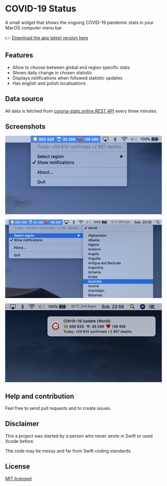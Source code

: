 #  COVID-19 Status

A small widget that shows the ongoing COVID-19 pandemic stats in your MacOS computer menu bar

👉 [Download the app latest version here][DOWNLOAD]

## Features

* Allow to choose between global and region specific stats
* Shows daily change in chosen statistic
* Displays notifications when followed statistic updates
* Has english and polish localisations

## Data source

All data is fetched from [corona-stats.online REST API](https://corona-stats.online/?source=2) every three minutes.

## Screenshots

![Menu screenshot](./screenshots/menu.png "Widget menu")

![Region select screenshot](./screenshots/regions.png "Selecting a region")

![Notification screenshot](./screenshots/alert.png "Example notification")

## Help and contribution

Feel free to send pull requests and to create issues.

## Disclaimer

This a project was started by a person who never wrote in Swift or used Xcode before. 

The code may be messy and far from Swift coding standards.

## License

[MIT licensed](./LICENSE)


[DOWNLOAD]: https://github.com/marcingajda/covid-19-status/releases/download/v1.0.0/Covid-19_Status_v1.0.0.zip
